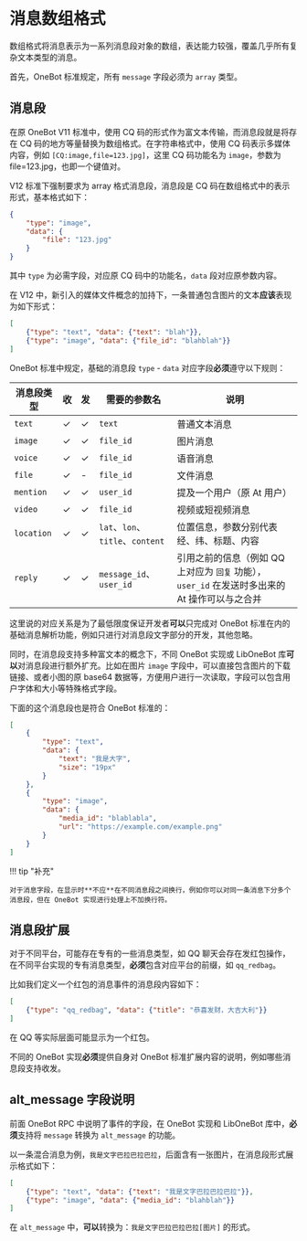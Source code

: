 # 消息数组格式

数组格式将消息表示为一系列消息段对象的数组，表达能力较强，覆盖几乎所有复杂文本类型的消息。

首先，OneBot 标准规定，所有 `message` 字段必须为 `array` 类型。

## 消息段

在原 OneBot V11 标准中，使用 CQ 码的形式作为富文本传输，而消息段就是将存在 CQ 码的地方等量替换为数组格式。在字符串格式中，使用 CQ 码表示多媒体内容，例如 `[CQ:image,file=123.jpg]`，这里 CQ 码功能名为 `image`，参数为 file=123.jpg，也即一个键值对。

V12 标准下强制要求为 array 格式消息段，消息段是 CQ 码在数组格式中的表示形式，基本格式如下：

```json
{
    "type": "image",
    "data": {
        "file": "123.jpg"
    }
}
```

其中 `type` 为必需字段，对应原 CQ 码中的功能名，`data` 段对应原参数内容。

在 V12 中，新引入的媒体文件概念的加持下，一条普通包含图片的文本**应该**表现为如下形式：

```json
[
    {"type": "text", "data": {"text": "blah"}},
    {"type": "image", "data": {"file_id": "blahblah"}}
]
```

OneBot 标准中规定，基础的消息段 `type` - `data` 对应字段**必须**遵守以下规则：

消息段类型 | 收 | 发 | 需要的参数名 | 说明
--- | --- | --- | --- | ---
`text` | ✓ | ✓ | `text` | 普通文本消息
`image` | ✓ | ✓ | `file_id` | 图片消息
`voice` | ✓ | ✓ | `file_id` | 语音消息
`file` | ✓ | - | `file_id` | 文件消息
`mention` | ✓ | ✓ | `user_id` | 提及一个用户（原 At 用户）
`video` | ✓ | ✓ | `file_id` | 视频或短视频消息
`location` | ✓ | ✓ | `lat`、`lon`、`title`、`content` | 位置信息，参数分别代表经、纬、标题、内容
`reply` | ✓ | ✓ | `message_id`、`user_id` | 引用之前的信息（例如 QQ 上对应为 `回复` 功能），`user_id` 在发送时多出来的 At 操作可以与之合并

这里说的对应关系是为了最低限度保证开发者**可以**只完成对 OneBot 标准在内的基础消息解析功能，例如只进行对消息段文字部分的开发，其他忽略。

同时，在消息段支持多种富文本的概念下，不同 OneBot 实现或 LibOneBot 库**可以**对消息段进行额外扩充。比如在图片 `image` 字段中，可以直接包含图片的下载链接、或者小图的原 base64 数据等，方便用户进行一次读取，字段可以包含用户字体和大小等特殊格式字段。

下面的这个消息段也是符合 OneBot 标准的：

```json
[
    {
        "type": "text",
        "data": {
            "text": "我是大字",
            "size": "19px"
        }
    },
    {
        "type": "image",
        "data": {
            "media_id": "blablabla",
            "url": "https://example.com/example.png"
        }
    }
]
```

!!! tip "补充"

    对于消息字段，在显示时**不应**在不同消息段之间换行，例如你可以对同一条消息下分多个消息段，但在 OneBot 实现进行处理上不加换行符。

## 消息段扩展

对于不同平台，可能存在专有的一些消息类型，如 QQ 聊天会存在发红包操作，在不同平台实现的专有消息类型，**必须**包含对应平台的前缀，如 `qq_redbag`。

比如我们定义一个红包的消息事件的消息段内容如下：

```json
[
    {"type": "qq_redbag", "data": {"title": "恭喜发财，大吉大利"}}
]
```

在 QQ 等实际层面可能显示为一个红包。

不同的 OneBot 实现**必须**提供自身对 OneBot 标准扩展内容的说明，例如哪些消息段支持收发。

## alt_message 字段说明

前面 OneBot RPC 中说明了事件的字段，在 OneBot 实现和 LibOneBot 库中，**必须**支持将 `message` 转换为 `alt_message` 的功能。

以一条混合消息为例，`我是文字巴拉巴拉巴拉`，后面含有一张图片，在消息段形式展示格式如下：

```json
[
    {"type": "text", "data": {"text": "我是文字巴拉巴拉巴拉"}},
    {"type": "image", "data": {"media_id": "blahblah"}}
]
```

在 `alt_message` 中，**可以**转换为：`我是文字巴拉巴拉巴拉[图片]` 的形式。
